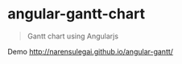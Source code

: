 angular-gantt-chart
=============

> Gantt chart using Angularjs

Demo http://narensulegai.github.io/angular-gantt/
